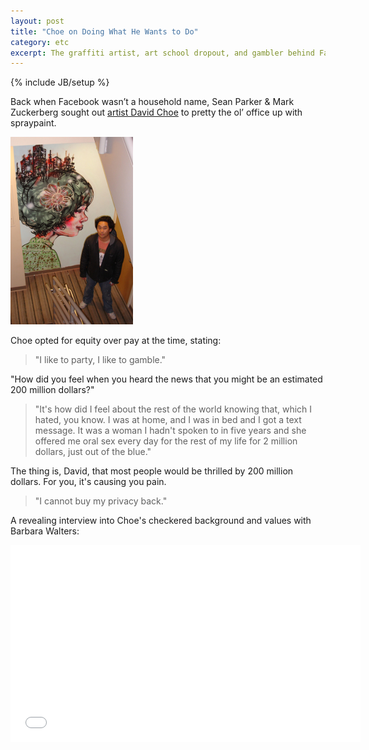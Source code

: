 ```yaml
---
layout: post
title: "Choe on Doing What He Wants to Do"
category: etc
excerpt: The graffiti artist, art school dropout, and gambler behind Facebook's early office murals.
---
```

{% include JB/setup %}

Back when Facebook wasn’t a household name, Sean Parker & Mark Zuckerberg sought out [artist David Choe](http://davidchoe.com/) to pretty the ol’ office up with spraypaint.

![David Choe](/assets/images/david-choe.png)

Choe opted for equity over pay at the time, stating:
>"I like to party, I like to gamble."

"How did you feel when you heard the news that you might be an estimated 200 million dollars?"

>"It's how did I feel about the rest of the world knowing that, which I hated, you know. I was at home, and I was in bed and I got a text message. It was a woman I hadn't spoken to in five years and she offered me oral sex every day for the rest of my life for 2 million dollars, just out of the blue."

The thing is, David, that most people would be thrilled by 200 million dollars. For you, it's causing you pain.

>"I cannot buy my privacy back."

A revealing interview into Choe's checkered background and values with Barbara Walters:

<iframe width="560" height="315" src="//www.youtube.com/embed/MtazR6Iu2yE" frameborder="0"> </iframe>

<a href="https://plus.google.com/+VincentBarr0?rel=author"></a>
